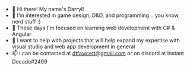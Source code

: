 - 👋 Hi there! My name's Darryll
- 👀 I’m interested in game design, D&D, and programming... you know, nerd stuff :)
- 🌱 These days I'm focused on learning web development with C# & Angular
- 💞️ I want to help with projects that will help expand my expertise with visual studio and web app development in general
- 📫 I can be contacted at dtfawcett@gmail.com or on discord at Instant Decade#2499

<!---
DTFawcett/DTFawcett is a ✨ special ✨ repository because its `README.md` (this file) appears on your GitHub profile.
You can click the Preview link to take a look at your changes.
--->
